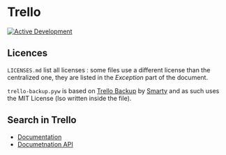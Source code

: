 # Trello

[![Active Development](https://img.shields.io/badge/Maintenance%20Level-Actively%20Developed-brightgreen.svg)](https://gist.github.com/cheerfulstoic/d107229326a01ff0f333a1d3476e068d)

## Licences

`LICENSES.md` list all licenses : some files use a different license than the centralized one, they are listed in the _Exception_ part of the document.

`trello-backup.pyw` is based on [Trello Backup](https://github.com/smartystreets/trello-backup) by [Smarty](https://github.com/smartystreets) and as such uses the MIT License (lso written inside the file).

## Search in Trello

* [Documentation](https://support.atlassian.com/trello/docs/searching-for-cards-all-boards/)
* [Documetnation API](https://developer.atlassian.com/cloud/trello/rest/api-group-search/#api-search-get)


